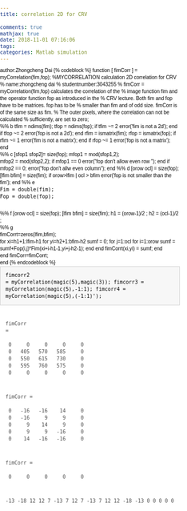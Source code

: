 ```yaml
---
title: correlation 2D for CRV

comments: true
mathjax: true
date: 2018-11-01 07:16:06
tags:
categories: Matlab simulation
---
```

author:Zhongcheng Dai
{% codeblock %}
function [ fimCorr ] = myCorrelation(fim,fop);
%MYCORRELATION calculation 2D correlation for CRV
%   name:zhongcheng dai
%   studentnumber:3043255
%   fimCorr = myCorrelation(fim,fop) calculates the correlation of the
%   image function fim and the operator function fop as introduced in the
%   CRV lecture. Both fim and fop have to be matrices. fop has to be
%   smaller than fim and of odd size. fimCorr is of the same size as fim.
%   The outer pixels, where the correlation can not be calculated
%   sufficiently, are set to zero;

%% b
  tfim = ndims(fim);
   tfop = ndims(fop);
   if tfim ~= 2 
        error('fim is not a 2d');
   end

  if tfop ~= 2
       error('fop is not a 2d');
   end
rfim = ismatrix(fim);
rfop = ismatrix(fop);
if rfim ~= 1
    error('fim is not a matrix');
end
if rfop ~= 1
    error('fop is not a matrix');
end

%% c
   [sfop1 sfop2]= size(fop); 
   mfop1 = mod(sfop1,2);  
   mfop2 = mod(sfop2,2);
   if mfop1 == 0
     error("fop don't allow even row ");
   end
   if mfop2 == 0;
     error("fop don't allw even column");
   end
%% d
[orow ocl] = size(fop);
[lfim bfim] = size(fim);
if orow>lfim | ocl > bfim
    error('fop is not smaller than the fim');
end
%% e

    Fim = double(fim);
    Fop = double(fop);

%% f
[orow ocl] = size(fop);
[lfim bfim] = size(fim);
h1 = (orow-1)/2 ;
h2 = (ocl-1)/2 ;

%% g

fimCorrt=zeros(lfim,bfim);  
for xi=h1+1:lfim-h1
    for yi=h2+1:bfim-h2
                sumf = 0;
                for j=1:ocl
                             for i=1:orow
                              sumf = sumf+Fop(i,j)*Fim(xi+i-h1-1,yi+j-h2-1);
                             end
                end
                    fimCorrt(xi,yi) = sumf;
    end    
end
fimCorr=fimCorrt;

end
{% endcodeblock %}
<html><head>
      <meta http-equiv="Content-Type" content="text/html; charset=utf-8">
   <!--
This HTML was auto-generated from MATLAB code.
To make changes, update the MATLAB code and republish this document.
      --><title>fimcorr</title><meta name="generator" content="MATLAB 9.3"><link rel="schema.DC" href="http://purl.org/dc/elements/1.1/"><meta name="DC.date" content="2018-11-01"><meta name="DC.source" content="fimcorr.m"><style type="text/css">
html,body,div,span,applet,object,iframe,h1,h2,h3,h4,h5,h6,p,blockquote,pre,a,abbr,acronym,address,big,cite,code,del,dfn,em,font,img,ins,kbd,q,s,samp,small,strike,strong,sub,sup,tt,var,b,u,i,center,dl,dt,dd,ol,ul,li,fieldset,form,label,legend,table,caption,tbody,tfoot,thead,tr,th,td{margin:0;padding:0;border:0;outline:0;font-size:100%;vertical-align:baseline;background:transparent}body{line-height:1}ol,ul{list-style:none}blockquote,q{quotes:none}blockquote:before,blockquote:after,q:before,q:after{content:'';content:none}:focus{outine:0}ins{text-decoration:none}del{text-decoration:line-through}table{border-collapse:collapse;border-spacing:0}

html { min-height:100%; margin-bottom:1px; }
html body { height:100%; margin:0px; font-family:Arial, Helvetica, sans-serif; font-size:10px; color:#000; line-height:140%; background:#fff none; overflow-y:scroll; }
html body td { vertical-align:top; text-align:left; }

h1 { padding:0px; margin:0px 0px 25px; font-family:Arial, Helvetica, sans-serif; font-size:1.5em; color:#d55000; line-height:100%; font-weight:normal; }
h2 { padding:0px; margin:0px 0px 8px; font-family:Arial, Helvetica, sans-serif; font-size:1.2em; color:#000; font-weight:bold; line-height:140%; border-bottom:1px solid #d6d4d4; display:block; }
h3 { padding:0px; margin:0px 0px 5px; font-family:Arial, Helvetica, sans-serif; font-size:1.1em; color:#000; font-weight:bold; line-height:140%; }

a { color:#005fce; text-decoration:none; }
a:hover { color:#005fce; text-decoration:underline; }
a:visited { color:#004aa0; text-decoration:none; }

p { padding:0px; margin:0px 0px 20px; }
img { padding:0px; margin:0px 0px 20px; border:none; }
p img, pre img, tt img, li img, h1 img, h2 img { margin-bottom:0px; } 

ul { padding:0px; margin:0px 0px 20px 23px; list-style:square; }
ul li { padding:0px; margin:0px 0px 7px 0px; }
ul li ul { padding:5px 0px 0px; margin:0px 0px 7px 23px; }
ul li ol li { list-style:decimal; }
ol { padding:0px; margin:0px 0px 20px 0px; list-style:decimal; }
ol li { padding:0px; margin:0px 0px 7px 23px; list-style-type:decimal; }
ol li ol { padding:5px 0px 0px; margin:0px 0px 7px 0px; }
ol li ol li { list-style-type:lower-alpha; }
ol li ul { padding-top:7px; }
ol li ul li { list-style:square; }

.content { font-size:1.2em; line-height:140%; padding: 20px; }

pre, code { font-size:12px; }
tt { font-size: 1.2em; }
pre { margin:0px 0px 20px; }
pre.codeinput { padding:10px; border:1px solid #d3d3d3; background:#f7f7f7; }
pre.codeoutput { padding:10px 11px; margin:0px 0px 20px; color:#4c4c4c; }
pre.error { color:red; }

@media print { pre.codeinput, pre.codeoutput { word-wrap:break-word; width:100%; } }

span.keyword { color:#0000FF }
span.comment { color:#228B22 }
span.string { color:#A020F0 }
span.untermstring { color:#B20000 }
span.syscmd { color:#B28C00 }

.footer { width:auto; padding:10px 0px; margin:25px 0px 0px; border-top:1px dotted #878787; font-size:0.8em; line-height:140%; font-style:italic; color:#878787; text-align:left; float:none; }
.footer p { margin:0px; }
.footer a { color:#878787; }
.footer a:hover { color:#878787; text-decoration:underline; }
.footer a:visited { color:#878787; }

table th { padding:7px 5px; text-align:left; vertical-align:middle; border: 1px solid #d6d4d4; font-weight:bold; }
table td { padding:7px 5px; text-align:left; vertical-align:top; border:1px solid #d6d4d4; }





  </style></head><body><div class="content"><pre class="codeinput">fimcorr2 = myCorrelation(magic(5),magic(3));
fimcorr3 = myCorrelation(magic(5),-1:1);
fimcorr4 = myCorrelation(magic(5),(-1:1)');
</pre><pre class="codeoutput">fimCorr =

     0     0     0     0     0
     0   405   570   585     0
     0   550   615   730     0
     0   595   760   575     0
     0     0     0     0     0


fimCorr =

     0   -16   -16    14     0
     0   -16     9     9     0
     0     9    14     9     0
     0     9     9   -16     0
     0    14   -16   -16     0


fimCorr =

     0     0     0     0     0
   -13   -18    12    12     7
   -13     7    12     7   -13
     7    12    12   -18   -13
     0     0     0     0     0

</pre></body></html>

